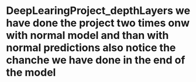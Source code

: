 # DeepLearingProject_depthLayers  we have done the project two times onw with  normal model and than with normal predictions also notice the chanche we have done in the end of the model 
